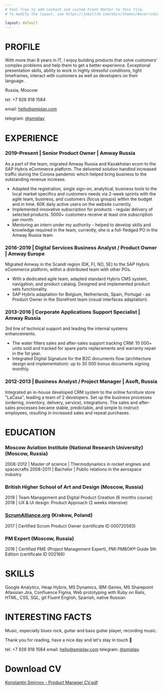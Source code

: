 ```yaml
---
# Feel free to add content and custom Front Matter to this file.
# To modify the layout, see https://jekyllrb.com/docs/themes/#overriding-theme-defaults

layout: default
---
```


# PROFILE

With more than 8 years in IT, I enjoy building products that solve customers' complex problems and help them to get a better experience. Exceptional presentation skills, ability to work in highly stressful conditions, tight timeframes, interact with customers as well as developers on their language.

Russia, Moscow

tel: +7 926 918 1584

email: [hello@smiplay.com](mailto:hello@smiplay.com)

telegram: [@smiplay](https://t.me/smiplay)

# EXPERIENCE

### 2019–Present | Senior Product Owner | Amway Russia

As a part of the team, migrated Amway Russia and Kazakhstan ecom to the SAP Hybris eCommerce platform. The delivered solution handled increased traffic during the Corona pandemic which helped bring business to the outstanding revenue increase.

- Adapted the registration, single sign-on, analytical, business tools to the local market specifics and customers needs via 2-week sprints with the agile team, business, and customers (focus groups) within the budget and in time. 60K daily active users on the website currently.
- Implemented innovative subscription for products - regular delivery of selected products. 5000+ customers receive at least one subscription per month.
- Mentoring an intern under my authority - helped to develop skills and knowledge required in the team, currently, she is a full-fledged PO in the Amway Russia team.

### 2016-2019 | Digital Services Business Analyst / Product Owner | Amway Europe

Migrated Amway in the Scandi region (DK, FI, NO, SE) to the SAP Hybris eCommerce platform, within a distributed team with other POs.

- With a dedicated agile team, adapted standard Hybris CMS system, navigation, and product catalog. Designed and implemented product sets functionality.
- SAP Hybris adaptation for Belgium, Netherlands, Spain, Portugal - as Product Owner in the Storefront team (visual interfaces adaptation).

### 2013-2016 | Corporate Applications Support Specialist | Amway Russia

3rd line of technical support and leading the internal systems enhancements.

- The water filters sales and after-sales support tracking CRM: 10 000+ units sold and tracked for spare parts replacements and warranty repair in the 1st year.
- Integrated Digital Signature for the B2C documents flow (architecture design and implementation): up to 30 000 bonus documents signing monthly.

### 2012-2013 | Business Analyst / Project Manager | Asoft, Russia

Integrated an in-house developed CRM system to the online furniture store "LaCasa", leading a team of 2 developers. Set up the business processes (ordering, inventory, delivery, service), integrations. The sales and after-sales processes became stable, predictable, and simple to instruct employees, resulting in increased sales and repeat purchases.

# EDUCATION

### Moscow Aviation Institute (National Research University) (Moscow, Russia)

2006-2012 | Master of science | Thermodynamics in rocket engines and spacecrafts
2008-2011 | Bachelor | Public relations in the aerospace industry

### British Higher School of Art and Design (Moscow, Russia)

2019 | Team Management and Digital Product Creation (6 months course)
2018 | UX & UI design: Product Approach (2 weeks intensive)

### [ScrumAlliance.org](http://scrumalliance.org/) (Krakow, Poland)

2017 | Certified Scrum Product Owner (certificate ID 000720593)

### PM Expert (Moscow, Russia)

2016 | Certified PME (Project Management Expert), PMI PMBOK® Guide 5th Edition (certificate ID 002166)

# SKILLS

Google Analytics, Heap
Hybris, MS Dynamics, IBM iSeries, MS Sharepoint
Atlassian Jira, Confluence
Figma, Web prototyping with Ruby on Rails, HTML, CSS, SQL, git
Fluent English, Spanish, native Russian

# INTERESTING FACTS

Music, especially blues rock, guitar and bass guitar player, recording music.

Thank you for reading, have a nice day and let's stay in touch 🙂 

tel: +7 926 918 1584
email: [hello@smiplay.com](mailto:hello@smiplay.com)
telegram: [@smiplay](https://t.me/smiplay)

# Download CV

[Konstantin Smirnov - Product Manager CV.pdf](https://s3-us-west-2.amazonaws.com/secure.notion-static.com/bd1de322-eaa4-42ca-9ab2-2e3873accbd2/Konstantin_Smirnov_-_Product_Manager_CV.pdf)

